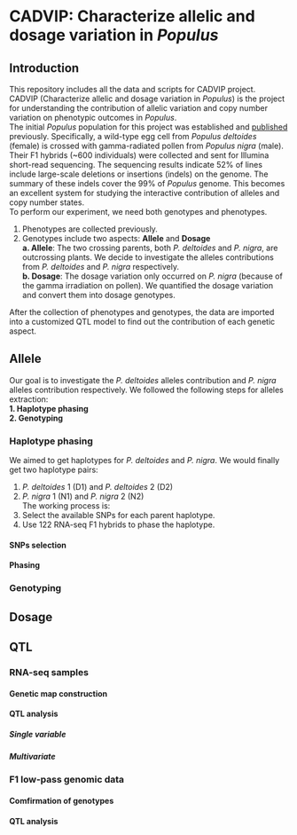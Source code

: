 # CADVIP: Characterize allelic and dosage variation in _Populus_ #

## Introduction ##
This repository includes all the data and scripts for CADVIP project.  
CADVIP (Characterize allelic and dosage variation in _Populus_) is the project for understanding the contribution of allelic variation and copy number variation on phenotypic outcomes in _Populus_.  
The initial _Populus_ population for this project was established and [published](https://pubmed.ncbi.nlm.nih.gov/26320226/) previously. Specifically, a wild-type egg cell from _Populus deltoides_ (female) is crossed with gamma-radiated pollen from _Populus nigra_ (male). Their F1 hybrids (~600 individuals) were collected and sent for Illumina short-read sequencing. The sequencing results indicate 52% of lines include large-scale deletions or insertions (indels) on the genome. The summary of these indels cover the 99% of _Populus_ genome. This becomes an excellent system for studying the interactive contribution of alleles and copy number states.  
To perform our experiment, we need both genotypes and phenotypes.  
1. Phenotypes are collected previously.  
2. Genotypes include two aspects: **Allele** and **Dosage**  
  **a. Allele**: The two crossing parents, both _P. deltoides_ and _P. nigra_, are outcrossing plants. We decide to investigate the alleles contributions from _P. deltoides_ and _P. nigra_ respectively.  
  **b. Dosage**: The dosage variation only occurred on _P. nigra_ (because of the gamma irradiation on pollen). We quantified the dosage variation and convert them into dosage genotypes.  

After the collection of phenotypes and genotypes, the data are imported into a customized QTL model to find out the contribution of each genetic aspect.  

## Allele ##
Our goal is to investigate the _P. deltoides_ alleles contribution and _P. nigra_ alleles contribution respectively. We followed the following steps for alleles extraction:  
**1. Haplotype phasing**  
**2. Genotyping**  

### Haplotype phasing ###
We aimed to get haplotypes for _P. deltoides_ and _P. nigra_. We would finally get two haplotype pairs:  
1. _P. deltoides_ 1 (D1) and _P. deltoides_ 2 (D2)  
2. _P. nigra_ 1 (N1) and _P. nigra_ 2 (N2)  
The working process is:  
1. Select the available SNPs for each parent haplotype.  
2. Use 122 RNA-seq F1 hybrids to phase the haplotype.  

#### SNPs selection ####

#### Phasing ####


### Genotyping ###


## Dosage ##


## QTL ##

### RNA-seq samples ###

#### Genetic map construction ####

#### QTL analysis ####

##### Single variable #####

##### Multivariate #####

### F1 low-pass genomic data ###

#### Comfirmation of genotypes ####

#### QTL analysis ####
